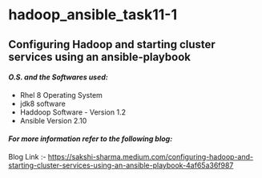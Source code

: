# hadoop_ansible_task11-1 #
## **Configuring Hadoop and starting cluster services using an ansible-playbook** ##

#### *O.S. and the Softwares used:*  #### 
- Rhel 8 Operating System
- jdk8 software
- Haddoop Software - Version 1.2 
- Ansible Version 2.10


#### *For more information refer to the following blog:* ####
Blog Link :- https://sakshi-sharma.medium.com/configuring-hadoop-and-starting-cluster-services-using-an-ansible-playbook-4af65a36f987 
